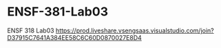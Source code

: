 # ENSF-381-Lab03
ENSF 318 Lab03
https://prod.liveshare.vsengsaas.visualstudio.com/join?D37915C7641A384EE58C6C60D0870027E8D4
